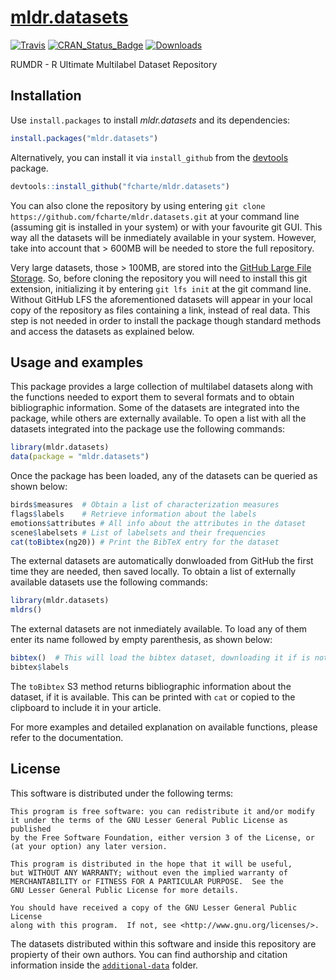 [mldr.datasets](https://fcharte.github.io/mldr.datasets)
====

[![Travis](https://img.shields.io/travis/fcharte/mldr.datasets/master.svg)](https://travis-ci.org/fcharte/mldr.datasets/)
[![CRAN_Status_Badge](http://www.r-pkg.org/badges/version/mldr.datasets)](http://cran.r-project.org/package=mldr.datasets)
[![Downloads](http://cranlogs.r-pkg.org/badges/mldr.datasets)](http://cran.rstudio.com/web/packages/mldr.datasets/index.html)

RUMDR - R Ultimate Multilabel Dataset Repository

## Installation

Use `install.packages` to install *mldr.datasets* and its dependencies:

```R
install.packages("mldr.datasets")
```

Alternatively, you can install it via `install_github` from the
[devtools](https://github.com/hadley/devtools) package.

```R
devtools::install_github("fcharte/mldr.datasets")
```

You can also clone the repository by using entering `git clone https://github.com/fcharte/mldr.datasets.git` at your command line (assuming git is installed in your system) or with your favourite git GUI. This way all the datasets will be inmediately available in your system. However, take into account that > 600MB will be needed to store the full repository.

Very large datasets, those > 100MB, are stored into the [GitHub Large File Storage](https://git-lfs.github.com/). So, before cloning the repository you will need to install this git extension, initializing it by entering `git lfs init` at the git command line. Without GitHub LFS the aforementioned datasets will appear in your local copy of the repository as files containing a link, instead of real data. This step is not needed in order to install the package though standard methods and access the datasets as explained below.

## Usage and examples

This package provides a large collection of multilabel datasets along with the functions needed to export them to several formats and to obtain bibliographic information. Some of the datasets are integrated into the package, while others are externally available.
To open a list with all the datasets integrated into the package use the following commands:

```R
library(mldr.datasets)
data(package = "mldr.datasets")
```
Once the package has been loaded, any of the datasets can be queried as shown below:

```R
birds$measures  # Obtain a list of characterization measures
flags$labels    # Retrieve information about the labels
emotions$attributes # All info about the attributes in the dataset
scene$labelsets # List of labelsets and their frequencies
cat(toBibtex(ng20)) # Print the BibTeX entry for the dataset
```
The external datasets are automatically donwloaded from GitHub the first time they are needed, then saved locally. To obtain a list of
externally available datasets use the following commands:

```R
library(mldr.datasets)
mldrs()
```

The external datasets are not inmediately available. To load any of them enter its name followed by empty parenthesis, as shown below:

```R
bibtex()  # This will load the bibtex dataset, downloading it if is not locally available
bibtex$labels
```
The `toBibtex` S3 method returns bibliographic information about the dataset, if it is available. This can be printed with `cat` or copied to the clipboard to include it in your article.


For more examples and detailed explanation on available functions, please refer to the documentation.

## License

This software is distributed under the following terms:

    This program is free software: you can redistribute it and/or modify
    it under the terms of the GNU Lesser General Public License as published
    by the Free Software Foundation, either version 3 of the License, or
    (at your option) any later version.

    This program is distributed in the hope that it will be useful,
    but WITHOUT ANY WARRANTY; without even the implied warranty of
    MERCHANTABILITY or FITNESS FOR A PARTICULAR PURPOSE.  See the
    GNU Lesser General Public License for more details.

    You should have received a copy of the GNU Lesser General Public License
    along with this program.  If not, see <http://www.gnu.org/licenses/>.

The datasets distributed within this software and inside this repository are propierty of their own authors. You can find authorship and citation information inside the [`additional-data`](https://github.com/fcharte/mldr.datasets/tree/master/additional-data) folder.
